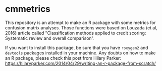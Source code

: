 # cmmetrics
This repository is an attempt to make an R package with some metrics for confusion matrix analyses. Those functions were based on Louzada (et.al, 2016) article called "Classification methods applied to credit scoring: Systematic review and overall comparison".

If you want to install this package, be sure that you have `roxygen2` and `devtools` packages installed in your machine. Any doubts on how to make an R package, please check this post from Hilary Parker: https://hilaryparker.com/2014/04/29/writing-an-r-package-from-scratch/  

